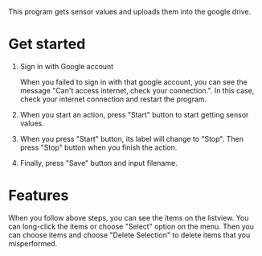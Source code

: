 This program gets sensor values and uploads them into the google drive.

# Get started

1. Sign in with Google account

	When you failed to sign in with that google account, you can see the message
	"Can't access internet, check your connection.".
	In this case, check your internet connection and restart the program.

2. When you start an action, press "Start" button to start getting sensor values.

3. When you press "Start" button, its label will change to "Stop".
   Then press "Stop" button when you finish the action.

4. Finally, press "Save" button and input filename.

# Features

When you follow above steps, you can see the items on the listview.
You can long-click the items or choose "Select" option on the menu.
Then you can choose items and choose "Delete Selection" to delete items
that you misperformed.